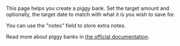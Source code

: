 This page helps you create a piggy bank. Set the target amount and optionally, the target date to match with what it is you wish to save for.

You can use the "notes" field to store extra notes.

Read more about piggy banks in [the official documentation](https://docs.firefly-iii.org/advanced-concepts/piggies).